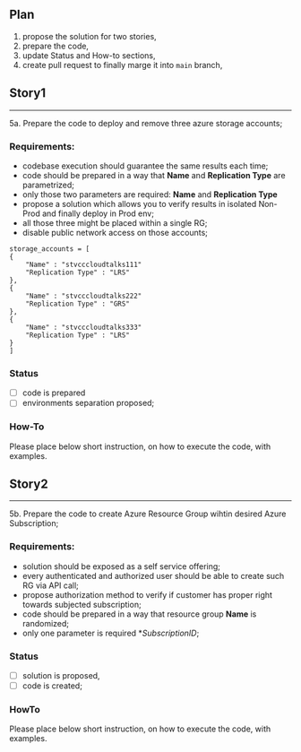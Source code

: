 ## Plan
1. propose the solution for two stories, 
2. prepare the code, 
3. update Status and How-to sections,
4. create pull request to finally marge it into `main` branch,

## Story1
---
5a. Prepare the code to  deploy and remove three azure storage accounts;

### Requirements:
- codebase execution should guarantee the same results each time;
- code should be prepared in a way that **Name** and **Replication Type** are parametrized;
- only those two parameters are required: **Name** and **Replication Type**
- propose a solution which allows you to verify results in isolated Non-Prod and finally deploy in Prod env;
- all those three might be placed within a single RG;
- disable public network access on those accounts;

```
storage_accounts = [
{
    "Name" : "stvcccloudtalks111"
    "Replication Type" : "LRS"
},
{
    "Name" : "stvcccloudtalks222"
    "Replication Type" : "GRS"
},
{
    "Name" : "stvcccloudtalks333"
    "Replication Type" : "LRS"
}
]
```

### Status
- [ ] code is prepared
- [ ] environments separation proposed;

### How-To
Please place below short instruction, on how to execute the code, with examples.

## Story2
---
5b. Prepare the code to create Azure Resource Group wihtin desired Azure Subscription;

### Requirements:
- solution should be exposed as a self service offering;
- every authenticated and authorized user should be able to create such RG via API call;
- propose authorization method to verify if customer has proper right towards subjected subscription;
- code should be prepared in a way that  resource group **Name** is randomized;
- only one parameter is required **SubscriptionID*;

### Status
- [ ] solution is proposed,
- [ ] code is created;

### HowTo
Please place below short instruction, on how to execute the code, with examples.
